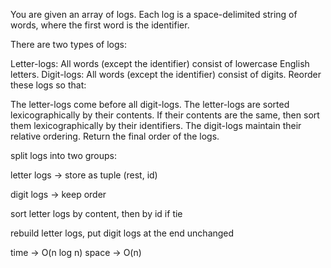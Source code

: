 You are given an array of logs. Each log is a space-delimited string of words, where the first word is the identifier.

There are two types of logs:

Letter-logs: All words (except the identifier) consist of lowercase English letters.
Digit-logs: All words (except the identifier) consist of digits.
Reorder these logs so that:

The letter-logs come before all digit-logs.
The letter-logs are sorted lexicographically by their contents. If their contents are the same, then sort them lexicographically by their identifiers.
The digit-logs maintain their relative ordering.
Return the final order of the logs.

split logs into two groups:

letter logs → store as tuple (rest, id)

digit logs → keep order

sort letter logs by content, then by id if tie

rebuild letter logs, put digit logs at the end unchanged

time → O(n log n)
space → O(n)
